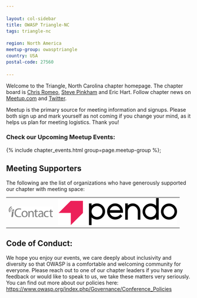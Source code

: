 ```yaml
---

layout: col-sidebar
title: OWASP Triangle-NC
tags: triangle-nc

region: North America
meetup-group: owasptriangle
country: USA
postal-code: 27560

---
```

Welcome to the Triangle, North Carolina chapter homepage. The chapter board is <a href="mailto:chris.romeo@owasp.org">Chris Romeo</a>, <a href="mailto:steve.pinkham@owasp.org">Steve Pinkham</a> and Eric Hart. Follow chapter news on [Meetup.com](https://www.meetup.com/owasptriangle) and [Twitter](https://twitter.com/owasptriangle).

Meetup is the primary source for meeting information and signups. Please both sign up and mark yourself as not coming if you change your mind, as it helps us plan for meeting logistics. Thank you!

### Check our Upcoming Meetup Events:
{% include chapter_events.html group=page.meetup-group %};

Meeting Supporters
----------------
The following are the list of organizations who have generously supported our chapter with meeting space:

<table cellpadding="15" cellspacing="0">
<tr>
<td>

<img src="assets/images/icontact_logo.jpg" alt="iContact"/>

</td>
<td>

<img src="assets/images/pendo_logo.svg" alt="pendo"/>

</td>
</tr>
</table>

Code of Conduct:
----------------

We hope you enjoy our events, we care deeply about inclusivity and diversity so that OWASP is a comfortable and welcoming community for everyone. Please reach out to one of our chapter leaders if you have any feedback or would like to speak to us, we take these matters very seriously. You can find out more about our policies here: <https://www.owasp.org/index.php/Governance/Conference_Policies>

